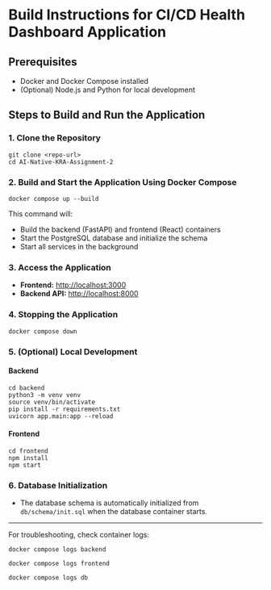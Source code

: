 # Build Instructions for CI/CD Health Dashboard Application

## Prerequisites
- Docker and Docker Compose installed
- (Optional) Node.js and Python for local development

## Steps to Build and Run the Application

### 1. Clone the Repository
```
git clone <repo-url>
cd AI-Native-KRA-Assignment-2
```

### 2. Build and Start the Application Using Docker Compose
```
docker compose up --build
```
This command will:
- Build the backend (FastAPI) and frontend (React) containers
- Start the PostgreSQL database and initialize the schema
- Start all services in the background

### 3. Access the Application
- **Frontend:** [http://localhost:3000](http://localhost:3000)
- **Backend API:** [http://localhost:8000](http://localhost:8000)

### 4. Stopping the Application
```
docker compose down
```

### 5. (Optional) Local Development
#### Backend
```
cd backend
python3 -m venv venv
source venv/bin/activate
pip install -r requirements.txt
uvicorn app.main:app --reload
```
#### Frontend
```
cd frontend
npm install
npm start
```

### 6. Database Initialization
- The database schema is automatically initialized from `db/schema/init.sql` when the database container starts.

---
For troubleshooting, check container logs:
```
docker compose logs backend
```
```
docker compose logs frontend
```
```
docker compose logs db
```
